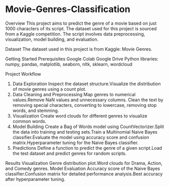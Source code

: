 # Movie-Genres-Classification

Overview
This project aims to predict the genre of a movie based on just 1000 characters of its script. The dataset used for this project is sourced from a Kaggle competition. The script involves data preprocessing, visualization, model building, and evaluation.

Dataset
The dataset used in this project is from Kaggle: Movie Genres.

Getting Started
Prerequisites
Google Colab
Google Drive
Python libraries: numpy, pandas, matplotlib, seaborn, nltk, sklearn, wordcloud

Project Workflow
1. Data Exploration
Inspect the dataset structure.Visualize the distribution of movie genres using a count plot.
2. Data Cleaning and Preprocessing
Map genres to numerical values.Remove NaN values and unnecessary columns.
Clean the text by removing special characters, converting to lowercase, removing stop words, and stemming.
3. Visualization
Create word clouds for different genres to visualize common words.
4. Model Building
Create a Bag of Words model using CountVectorizer.Split the data into training and testing sets.Train a Multinomial Naive Bayes classifier.Evaluate the model using accuracy score and confusion matrix.Hyperparameter tuning for the Naive Bayes classifier.
5. Predictions
Define a function to predict the genre of a given script.Load the test dataset and predict genres for random scripts.


Results
Visualization
Genre distribution plot.Word clouds for Drama, Action, and Comedy genres.
Model Evaluation
Accuracy score of the Naive Bayes classifier.Confusion matrix for detailed performance analysis.Best accuracy after hyperparameter tuning.
